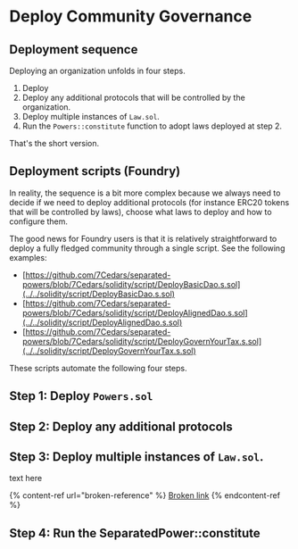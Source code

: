# Deploy Community Governance

## Deployment sequence

Deploying an organization unfolds in four steps.

1. Deploy
2. Deploy any additional protocols that will be controlled by the organization.
3. Deploy multiple instances of `Law.sol`.
4. Run the `Powers::constitute` function to adopt laws deployed at step 2.

That's the short version.

## Deployment scripts (Foundry)

In reality, the sequence is a bit more complex because we always need to decide if we need to deploy additional protocols (for instance ERC20 tokens that will be controlled by laws), choose what laws to deploy and how to configure them.

The good news for Foundry users is that it is relatively straightforward to deploy a fully fledged community through a single script. See the following examples:

* [https://github.com/7Cedars/separated-powers/blob/7Cedars/solidity/script/DeployBasicDao.s.sol](../../solidity/script/DeployBasicDao.s.sol)
* [https://github.com/7Cedars/separated-powers/blob/7Cedars/solidity/script/DeployAlignedDao.s.sol](../../solidity/script/DeployAlignedDao.s.sol)
* [https://github.com/7Cedars/separated-powers/blob/7Cedars/solidity/script/DeployGovernYourTax.s.sol](../../solidity/script/DeployGovernYourTax.s.sol)

These scripts automate the following four steps.

## Step 1: Deploy `Powers.sol`

## Step 2: Deploy any additional protocols

## Step 3: Deploy multiple instances of `Law.sol`.

text here

{% content-ref url="broken-reference" %}
[Broken link](broken-reference)
{% endcontent-ref %}

## Step 4: Run the SeparatedPower::constitute
